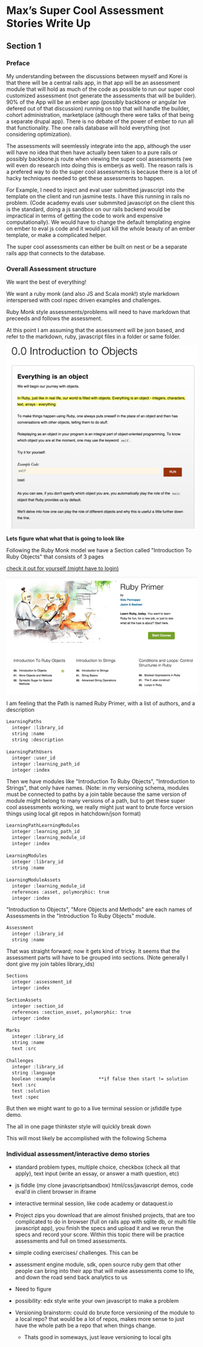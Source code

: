 Max’s Super Cool Assessment Stories Write Up
========================================

## Section 1

### Preface

My understanding between the discussions between myself and Korei is that there will be a central rails app, in that app will be an assessment module that will hold as much of the code as possible to run our super cool customized assessment (not generate the assessments that will be builder).  90% of the App will be an ember app (possibly backbone or angular Ive defered out of that discussion) running on top that will handle the builder, cohort administration, marketplace (although there were talks of that being a separate drupal app).  There is no debate of the power of ember to run all that functionality.  The one rails database will hold everything (not considering optimization).

The assessments will seemlessly integrate into the app, although the user will have no idea that then have actually been taken to a pure rails or possibly backbone.js route when viewing the super cool assessments  (we will even do research into doing this is emberjs as well).  The reason rails is a prefered way to do the super cool assessments is because there is a lot of hacky techniques needed to get these assessments to happen. 

For Example, I need to inject and eval user submitted javascript into the template on the client and run jasmine tests.  I have this running in rails no problem.  (Code academy evals user submmited javascript on the client this is the standard, doing a js sandbox on our rails backend would be impractical in terms of getting the code to work and expensive computationally).  We would have to change the default templating engine on ember to eval js code and it would just kill the whole beauty of an ember template, or make a complicated helper.

The super cool assessments can either be built on nest or be a separate rails app that connects to the database.

### Overall Assessment structure

We want the best of everything!

We want a ruby monk (and also JS and Scala monk!) style markdown interspersed with cool rspec driven examples and challenges.

Ruby Monk style assessments/problems will need to have markdown that preceeds and follows the assessment.  

At this point I am assuming that the assessment will be json based, and refer to the markdown, ruby, javascript files in a folder or same folder.

![](ruby_monk01.png)

**Lets figure what what that is going to look like**

Following the Ruby Monk model we have a Section called "Introduction To Ruby Objects" that consists of 3 pages 

[check it out for yourself (might have to login)](https://rubymonk.com/learning/books/1-ruby-primer)

![](ruby_monk02.png)

I am feeling that the Path is named Ruby Primer, with a list of authors, and a description

    LearningPaths
      integer :library_id
      string :name
      string :description

    LearningPathUsers
      integer :user_id
      integer :learning_path_id
      integer :index

Then we have modules like "Introduction To Ruby Objects", "Introduction to Strings", that only have names.  (Note: in my versioning schema, modules must be connected to paths by a join table because the same version of module might belong to many versions of a path, but to get these super cool assessments working, we really might just want to brute force version things using local git repos in hatchdown/json format)

    LearningPathLearningModules
      integer :learning_path_id
      integer :learning_module_id
      integer :index

    LearningModules
      integer :library_id
      string :name

    LearningModuleAssets
      integer :learning_module_id
      references :asset, polymorphic: true
      integer :index


"Introduction to Objects", "More Objects and Methods" are each names of Assessments in the "Introduction To Ruby Objects" module.

    Assessment
      integer :library_id
      string :name


That was straight forward; now it gets kind of tricky.  It seems that the assessment parts will have to be grouped into sections.  (Note generally I dont give my join tables library_ids)

    Sections
      integer :assessment_id
      integer :index

    SectionAssets
      integer :section_id
      references :section_asset, polymorphic: true
      integer :index

    Marks
      integer :library_id
      string :name
      text :src

    Challenges
      integer :library_id
      string :language
      boolean :example                **if false then start != solution
      text :src
      test :solution
      text :spec




But then we might want to go to a live terminal session or jsfiddle type demo.

The all in one page thinkster style will quickly break down





This will most likely be accomplished with the following Schema




### Individual assessment/interactive demo stories

- standard problem types, multiple choice, checkbox (check all that apply), text input (write an essay, or answer a math question, etc)

- js fiddle (my clone javascriptsandbox) html/css/javascript demos, code eval’d in client browser in iframe 

- interactive terminal session, like code academy or dataquest.io

- Project zips you download that are almost finished projects, that are too complicated to do in browser (full on rails app with sqlite db, or multi file javascript app), you finish the specs and upload it and we rerun the specs and record your score.  Within this topic there will be practice assessments and full on timed assessments.

- simple coding exercises/ challenges.  This can be 


- assessment engine module, sdk, open source ruby gem that other people can bring into their app that will make assessments come to life, and down the road send back analytics to us



- Need to figure 

- possibility: edx style write your own javascript to make a problem





- Versioning brainstorm:  could do brute force versioning of the module to a local repo? that would be a lot of repos, makes more sense to just have the whole path be a repo that when things change.  

  - Thats good in someways, just leave versioning to local gits





